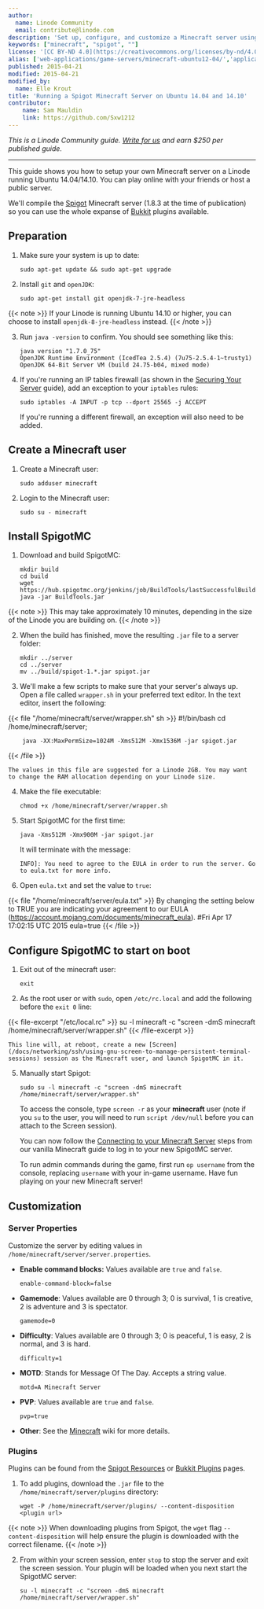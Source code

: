 ```yaml
---
author:
  name: Linode Community
  email: contribute@linode.com
description: 'Set up, configure, and customize a Minecraft server using Spigot'
keywords: ["minecraft", "spigot", ""]
license: '[CC BY-ND 4.0](https://creativecommons.org/licenses/by-nd/4.0)'
alias: ['web-applications/game-servers/minecraft-ubuntu12-04/','applications/game-servers/minecraft-with-spigot-ubuntu/']
published: 2015-04-21
modified: 2015-04-21
modified_by:
  name: Elle Krout
title: 'Running a Spigot Minecraft Server on Ubuntu 14.04 and 14.10'
contributor:
    name: Sam Mauldin
    link: https://github.com/Sxw1212
---
```


*This is a Linode Community guide. [Write for us](/docs/contribute) and
earn $250 per published guide.*

<hr>

This guide shows you how to setup your own Minecraft server on a Linode running Ubuntu 14.04/14.10. You can play online with your friends or host a public server.

We'll compile the [Spigot](https://spigotmc.com) Minecraft server (1.8.3 at the time of publication) so you can use the whole expanse of [Bukkit](https://bukkit.org/) plugins available.

## Preparation


1.  Make sure your system is up to date:

        sudo apt-get update && sudo apt-get upgrade

2.  Install `git` and `openJDK`:

        sudo apt-get install git openjdk-7-jre-headless

{{< note >}}
If your Linode is running Ubuntu 14.10 or higher, you can choose to install `openjdk-8-jre-headless` instead.
{{< /note >}}

3.  Run `java -version` to confirm. You should see something like this:

        java version "1.7.0_75"
        OpenJDK Runtime Environment (IcedTea 2.5.4) (7u75-2.5.4-1~trusty1)
        OpenJDK 64-Bit Server VM (build 24.75-b04, mixed mode)

4.  If you're running an IP tables firewall (as shown in the [Securing Your Server](/docs/security/securing-your-server/) guide), add an exception to your `iptables` rules:

        sudo iptables -A INPUT -p tcp --dport 25565 -j ACCEPT

    If you're running a different firewall, an exception will also need to be added.

## Create a Minecraft user

1.  Create a Minecraft user:

        sudo adduser minecraft

2.  Login to the Minecraft user:

        sudo su - minecraft

## Install SpigotMC

1.  Download and build SpigotMC:

        mkdir build
        cd build
        wget https://hub.spigotmc.org/jenkins/job/BuildTools/lastSuccessfulBuild/artifact/target/BuildTools.jar
        java -jar BuildTools.jar

{{< note >}}
This may take approximately 10 minutes, depending in the size of the Linode you are building on.
{{< /note >}}

2.	When the build has finished, move the resulting `.jar` file to a server folder:

        mkdir ../server
        cd ../server
        mv ../build/spigot-1.*.jar spigot.jar

3.	We'll make a few scripts to make sure that your server's always up. Open a file called `wrapper.sh` in your preferred text editor. In the text editor, insert the following:

{{< file "/home/minecraft/server/wrapper.sh" sh >}}
        #!/bin/bash
        cd /home/minecraft/server;

        java -XX:MaxPermSize=1024M -Xms512M -Xmx1536M -jar spigot.jar
{{< /file >}}


    The values in this file are suggested for a Linode 2GB. You may want to change the RAM allocation depending on your Linode size.

4.  Make the file executable:

        chmod +x /home/minecraft/server/wrapper.sh

5.  Start SpigotMC for the first time:

        java -Xms512M -Xmx900M -jar spigot.jar

    It will terminate with the message:

        INFO]: You need to agree to the EULA in order to run the server. Go to eula.txt for more info.

6.  Open `eula.txt` and set the value to `true`:

{{< file "/home/minecraft/server/eula.txt" >}}
        By changing the setting below to TRUE you are indicating your agreement to our EULA (https://account.mojang.com/documents/minecraft_eula).
        #Fri Apr 17 17:02:15 UTC 2015
        eula=true
{{< /file >}}


## Configure SpigotMC to start on boot

1.  Exit out of the minecraft user:

        exit

2.  As the root user or with `sudo`, open `/etc/rc.local` and add the following before the `exit 0` line:

{{< file-excerpt "/etc/local.rc" >}}
        su -l minecraft -c "screen -dmS minecraft /home/minecraft/server/wrapper.sh"
{{< /file-excerpt >}}


    This line will, at reboot, create a new [Screen](/docs/networking/ssh/using-gnu-screen-to-manage-persistent-terminal-sessions) session as the Minecraft user, and launch SpigotMC in it.

5.  Manually start Spigot:

        sudo su -l minecraft -c "screen -dmS minecraft /home/minecraft/server/wrapper.sh"

    To access the console, type `screen -r` as your **minecraft** user (note if you `su` to the user, you will need to run `script /dev/null` before you can attach to the Screen session).

    You can now follow the [Connecting to your Minecraft Server](how-to-set-up-minecraft-server-on-ubuntu-or-debian#connect-to-your-minecraft-server) steps from our vanilla Minecraft guide to log in to your new SpigotMC server.

    To run admin commands during the game, first run `op username` from the console, replacing `username` with your in-game username. Have fun playing on your new Minecraft server!

## Customization

### Server Properties

Customize the server by editing values in `/home/minecraft/server/server.properties`.

-   **Enable command blocks:** Values available are `true` and `false`.

        enable-command-block=false


-   **Gamemode**: Values available are 0 through 3; 0 is survival, 1 is creative, 2 is adventure and 3 is spectator.

        gamemode=0

-   **Difficulty**: Values available are 0 through 3; 0 is peaceful, 1 is easy, 2 is normal, and 3 is hard.

        difficulty=1

-   **MOTD**: Stands for Message Of The Day. Accepts a string value.

        motd=A Minecraft Server

-   **PVP**: Values available are `true` and `false`.

        pvp=true

-	**Other**: See the [Minecraft](http://minecraft.gamepedia.com/Server.properties) wiki for more details.

### Plugins

Plugins can be found from the [Spigot Resources](http://www.spigotmc.org/resources/) or  [Bukkit Plugins](http://dev.bukkit.org/bukkit-plugins/) pages.

1.  To add plugins, download the `.jar` file to the `/home/minecraft/server/plugins` directory:

        wget -P /home/minecraft/server/plugins/ --content-disposition <plugin url>

{{< note >}}
When downloading plugins from Spigot, the `wget` flag `--content-disposition` will help ensure the plugin is downloaded with the correct filename.
{{< /note >}}

2.  From within your screen session, enter `stop` to stop the server and exit the screen session. Your plugin will be loaded when you next start the SpigotMC server:

        su -l minecraft -c "screen -dmS minecraft /home/minecraft/server/wrapper.sh"

